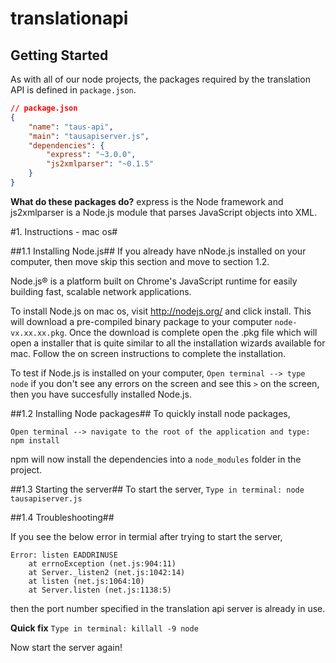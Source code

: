 translationapi
==============

Getting Started
----------
As with all of our node projects, the packages required by the translation API is defined in `package.json`.

```json
// package.json
{
	"name": "taus-api",
	"main": "tausapiserver.js",
	"dependencies": {
		"express": "~3.0.0",
		"js2xmlparser": "~0.1.5"
	}
}
```

**What do these packages do?** express is the Node framework and js2xmlparser is a Node.js module that parses JavaScript objects into XML.

#1. Instructions - mac os#

##1.1 Installing Node.js##
If you already have nNode.js installed on your computer, then move skip this section and move to section 1.2.

Node.js® is a platform built on Chrome's JavaScript runtime for easily building fast, scalable network applications.

To install Node.js on mac os, visit http://nodejs.org/ and click install. This will download a pre-compiled binary package to your computer `node-vx.xx.xx.pkg`. Once the download is complete open the .pkg file which will open a installer that is quite similar to all the installation wizards available for mac. Follow the on screen instructions to complete the installation. 

To test if Node.js is installed on your computer,
`Open terminal --> type node` if you don't see any errors on the screen and see this `>` on the screen, then you have succesfully installed Node.js.


##1.2 Installing Node packages##
To quickly install node packages,

`Open terminal --> navigate to the root of the application and type: npm install`

npm will now install the dependencies into a `node_modules` folder in the project.

##1.3 Starting the server##
To start the server,
`Type in terminal: node tausapiserver.js`

##1.4 Troubleshooting##

If you see the below error in termial after trying to start the server,

```linux
Error: listen EADDRINUSE
    at errnoException (net.js:904:11)
    at Server._listen2 (net.js:1042:14)
    at listen (net.js:1064:10)
    at Server.listen (net.js:1138:5)
```

then the port number specified in the translation api server is already in use.

**Quick fix**
`Type in terminal: killall -9 node` 

Now start the server again!
